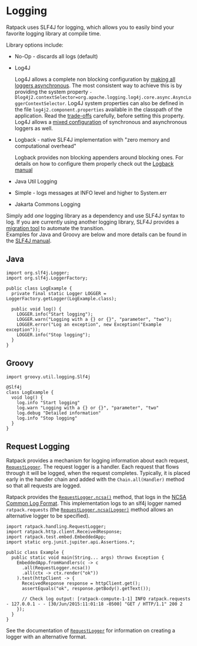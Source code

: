 # Logging

Ratpack uses SLF4J for logging, which allows you to easily bind your favorite logging library at compile time. 

Library options include:

* No-Op - discards all logs (default)
* Log4J

    Log4J allows a complete non blocking configuration by [making all loggers asynchronous](https://logging.apache.org/log4j/2.x/manual/async.html).
    The most consistent way to achieve this is by providing the system property `-Dlog4j2.contextSelector=org.apache.logging.log4j.core.async.AsyncLoggerContextSelector`.
    Log4J system properties can also be defined in the file `log4j2.component.properties` available in the classpath of the application. 
    Read the [trade-offs](https://logging.apache.org/log4j/2.x/manual/async.html#Trade-offs) carefully, before setting this property. Log4J allows a [mixed
    configuration](https://logging.apache.org/log4j/2.x/manual/async.html#MixedSync-Async) of synchronous and asynchronous loggers as well.
* Logback - native SLF4J implementation with "zero memory and computational overhead"

    Logback provides non blocking appenders around blocking ones. For details on how to configure them properly check out the [Logback manual](http://logback.qos.ch/manual/appenders.html#AsyncAppender)
* Java Util Logging
* Simple - logs messages at INFO level and higher to System.err
* Jakarta Commons Logging

Simply add <em>one</em> logging library as a dependency and use SLF4J syntax to log.
If you are currently using another logging library, SLF4J provides a [migration tool](http://www.slf4j.org/migrator.html) to automate the transition.  
Examples for Java and Groovy are below and more details can be found in the [SLF4J manual](http://www.slf4j.org/manual.html).

## Java

```language-groovy tested
import org.slf4j.Logger;
import org.slf4j.LoggerFactory;

public class LogExample {
  private final static Logger LOGGER = LoggerFactory.getLogger(LogExample.class);
    
  public void log() {
    LOGGER.info("Start logging");
    LOGGER.warn("Logging with a {} or {}", "parameter", "two");
    LOGGER.error("Log an exception", new Exception("Example exception"));
    LOGGER.info("Stop logging");
  }
}
```

## Groovy

```language-groovy tested
import groovy.util.logging.Slf4j

@Slf4j
class LogExample {
  void log() {
    log.info "Start logging"
    log.warn "Logging with a {} or {}", "parameter", "two"
    log.debug "Detailed information"
    log.info "Stop logging"
  }
}
```

## Request Logging

Ratpack provides a mechanism for logging information about each request, [`RequestLogger`](api/ratpack/handling/RequestLogger.html).
The request logger is a handler.
Each request that flows through it will be logged, when the request completes.
Typically, it is placed early in the handler chain and added with the `Chain.all(Handler)` method so that all requests are logged.
 
Ratpack provides the [`RequestLogger.ncsa()`](api/ratpack/handling/RequestLogger.html#ncsa%28%29) method, that logs in the [NCSA Common Log Format](https://en.wikipedia.org/wiki/Common_Log_Format).
This implementation logs to an slf4j logger named `ratpack.requests` 
(the [`RequestLogger.ncsa(Logger)`](api/ratpack/handling/RequestLogger.html#ncsa%28org.slf4j.Logger%29) method allows an alternative logger to be specified).  

```language-java
import ratpack.handling.RequestLogger;
import ratpack.http.client.ReceivedResponse;
import ratpack.test.embed.EmbeddedApp;
import static org.junit.jupiter.api.Assertions.*;

public class Example {
  public static void main(String... args) throws Exception {
    EmbeddedApp.fromHandlers(c -> c
      .all(RequestLogger.ncsa())
      .all(ctx -> ctx.render("ok"))
    ).test(httpClient -> {
      ReceivedResponse response = httpClient.get();
      assertEquals("ok", response.getBody().getText());

      // Check log output: [ratpack-compute-1-1] INFO ratpack.requests - 127.0.0.1 - - [30/Jun/2015:11:01:18 -0500] "GET / HTTP/1.1" 200 2
    });
  }
}
```

See the documentation of [`RequestLogger`](api/ratpack/handling/RequestLogger.html) for information on creating a logger with an alternative format.
